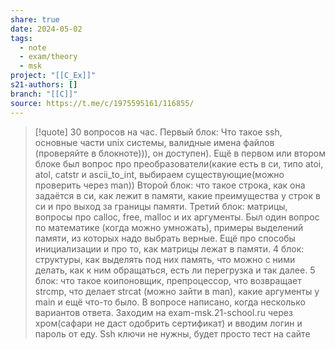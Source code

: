 ```yaml
---
share: true
date: 2024-05-02
tags:
  - note
  - exam/theory
  - msk
project: "[[C_Ex]]"
s21-authors: []
branch: "[[C]]"
source: https://t.me/c/1975595161/116855/
---
```


> [!quote] 
> 30 вопросов на час. Первый блок:
> Что такое ssh, основные части unix системы, валидные имена файлов (проверяйте в блокноте))), он доступен). Ещё в первом или втором блоке был вопрос про преобразователи(какие есть в си, типо atoi, atol, catstr и ascii_to_int, выбираем существующие(можно проверить через man))
> Второй блок: что такое строка, как она задаётся в си, как лежит в памяти, какие преимущества у строк в си и про выход за границы памяти.
> Третий блок: матрицы, вопросы про calloc, free, malloc и их аргументы. Был один вопрос по математике (когда можно умножать), примеры выделений памяти, из которых надо выбрать верные. Ещё про способы инициализации и про то, как матрицы лежат в памяти.
> 4 блок: структуры, как выделять под них память, что можно с ними делать, как к ним обращаться, есть ли перегрузка и так далее.
> 5 блок: что такое коипоновщик, препроцессор, что возвращает strcmp, что делает strcat (можно зайти в man), какие аргументы у main и ещё что-то было. 
> В вопросе написано, когда несколько вариантов ответа. Заходим на exam-msk.21-school.ru через хром(сафари не даст одобрить сертификат) и вводим логин и пароль от еду. Ssh ключи не нужны, будет просто тест на сайте
> 
